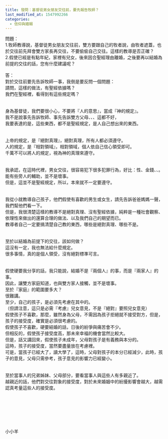 ```yaml
---
title: 發問：基督徒男女朋友交往前，要先報告牧師？
last_modified_at: 1547992266
categories:
  - 信仰與婚姻
---
```


問題：<br>1.牧師教導說，基督徒男女朋友交往前，雙方要跟自己的牧者說，由牧者遮蓋，也於交往前先拜會雙方家長再交往，不要偷偷自己交往。這樣的教導是否正確？<br>2.假使已經是有點年紀，家裡有兒女，後來因合聖經理由離婚，之後要再以結婚為前提的交往的話，您有什麼建議呢？<br><!--more--><br>答：<br>對於交往前要先告訴牧師一事，我倒是要反問一個問題：<br>請問，這樣的做法，有聖經依據嗎？<br>我們在聖經裡，看得到有這些規定嗎？<br> <br><br>身為基督徒，我們要很小心，不要將『人的意思』，當成『神的規定』。<br>我不是說事先告訴牧師、事先告訴雙方父母、、、這都不好，<br>我要表達的是，這些東西，都不是聖經規定，是人自己想出來的東西。<br><br> <br>上帝的規定，是『絕對真理』，絕對真理，所有人都必須遵守。<br>人的規定，是『相對領域』，相對領域，個人依自己信心領受即可。<br> 千萬不可以將人的規定，視為神的真理來遵守。<br><br> <br>我承認，在這時代裡，男女交往，很容易犯下很多犯罪行為，好比：性、金錢、、。<br>能有些旁人的輔助，並不是壞事。<br>但是，這並不是聖經規定，所以，本來就不一定要遵守。<br><br><br>我從小就教導自己孩子，他們假使有喜歡的男生或女生，請先告訴爸爸媽媽一聲，我們幫他們看一下。<br>但是，我很清楚這樣的教導不是絕對真理、沒有聖經依據，純粹是一種社會觀察、依理性來做出的還算合理的做法、以及我們自己的期望而已。<br>教導者自己一定要搞清楚自己教的東西，哪些是絕對真理、哪些不是。<br><br> <br>至於以結婚為前提下的交往，該如何做？<br>這沒有一定，我也無法給什麼規定。<br>很多事情，真的是個人領受，沒有絕對標準可言。<br> <br><br>假使硬要我分享的話，我只能說，結婚不是『兩個人』的事，而是『兩家人』的事。<br>因此，讓雙方家庭知道，也與雙方家人接觸，並不是壞事。<br>至於『家庭』的範圍要多大？<br>很難講。<br>至少，自己的孩子，是必須先考慮在其中的。<br>（但請注意，這只是必需『考慮』兒女意見，不是『絕對』要照兒女意見）<br>假使孩子不喜歡，那麼，雖然身為父母，不需因為孩子拒絕就不接受對方，但是，孩子的接受度，確實是必須很考慮的。<br>假使孩子不喜歡，硬要結婚的話，日後的紛爭與痛苦會不少。<br>但相反的，假使孩子接受度高，那未來幸福的機會當然比較大。<br>但是，話又講回來，假使孩子未成年，父母對孩子是有義務與本分的。<br>這時，孩子的接受度，當然要盡量放在考慮裡。<br>可是，當孩子已經大了，讀大學了，這時，父母對孩子的本分已經減少，此時，孩子的意見，父母只需參考，孩子意見的影響力已經變小。<br> <br><br>至於當事人的兄弟姊妹、父母部分，要看當事人與這些人有多親近了。<br>越親近的話，他們對交往對象的接受度，對於未來婚姻中的紛擾影響會越大，越需認真考量這些人的接受度。<br> <br><br><br><br><br><br><br>小小羊<br><br><br><br><br><br><br>
